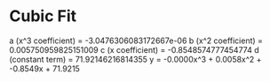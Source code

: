 
# Cubic Fit

a (x^3 coefficient) = -3.0476306083172667e-06
b (x^2 coefficient) = 0.005750959825151009
c (x coefficient) = -0.8548574777454774
d (constant term) = 71.92146216814355
y = -0.0000x^3 + 0.0058x^2 + -0.8549x + 71.9215
